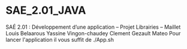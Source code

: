 # SAE_2.01_JAVA
SAÉ 2.01 : Développement d’une application – Projet Librairies – 
Maillet Louis
Belaarous Yassine
Vingon-chaudey Clement
Gezault Mateo
Pour lancer l'application il vous suffit de ./App.sh
